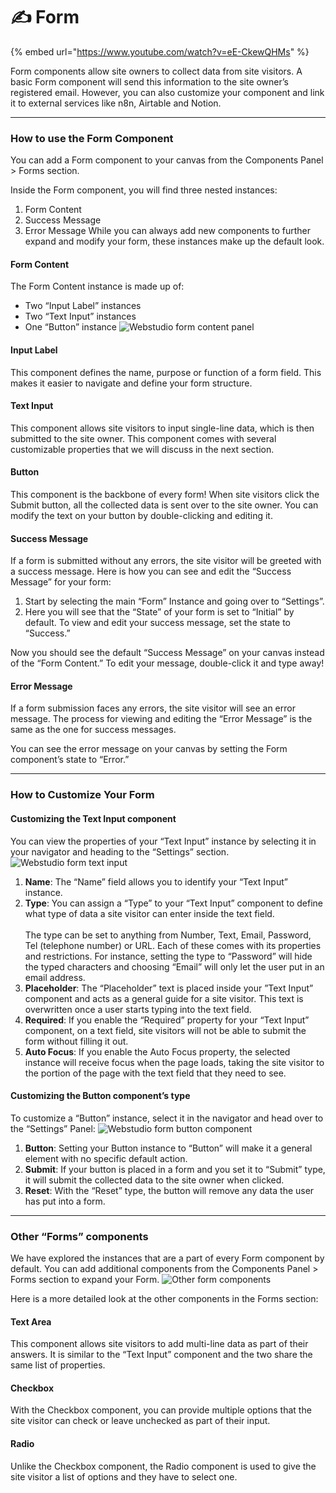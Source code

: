 # ✍ Form

{% embed url="https://www.youtube.com/watch?v=eE-CkewQHMs" %}

Form components allow site owners to collect data from site visitors. A basic Form component will send this information to the site owner’s registered email. However, you can also customize your component and link it to external services like n8n, Airtable and Notion.

***

### How to use the Form Component

You can add a Form component to your canvas from the Components Panel > Forms section.

Inside the Form component, you will find three nested instances:
1. Form Content
2. Success Message
3. Error Message
While you can always add new components to further expand and modify your form, these instances make up the default look.

#### Form Content

The Form Content instance is made up of:
- Two “Input Label” instances
- Two “Text Input” instances
- One “Button” instance
![Webstudio form content panel](../../.gitbook/assets/university/Form_component_1.avif)


#### Input Label

This component defines the name, purpose or function of a form field. This makes it easier to navigate and define your form structure.

#### Text Input

This component allows site visitors to input single-line data, which is then submitted to the site owner. This component comes with several customizable properties that we will discuss in the next section.

#### Button

This component is the backbone of every form! When site visitors click the Submit button, all the collected data is sent over to the site owner. You can modify the text on your button by double-clicking and editing it.

#### Success Message

If a form is submitted without any errors, the site visitor will be greeted with a success message. Here is how you can see and edit the “Success Message” for your form:

1. Start by selecting the main “Form” Instance and going over to “Settings”.
2. Here you will see that the “State” of your form is set to “Initial” by default. To view and edit your success message, set the state to “Success.”

Now you should see the default “Success Message” on your canvas instead of the “Form Content.” To edit your message, double-click it and type away!

#### Error Message

If a form submission faces any errors, the site visitor will see an error message. The process for viewing and editing the “Error Message” is the same as the one for success messages.

You can see the error message on your canvas by setting the Form component’s state to “Error.”

***

### How to Customize Your Form

#### Customizing the Text Input component

You can view the properties of your “Text Input” instance by selecting it in your navigator and heading to the “Settings” section.
![Webstudio form text input](../../.gitbook/assets/university/Form_component_2.avif)

1. **Name**: The “Name” field allows you to identify your “Text Input” instance.
2. **Type**: You can assign a “Type” to your “Text Input” component to define what type of data a site visitor can enter inside the text field.\
   \
   The type can be set to anything from Number, Text, Email, Password, Tel (telephone number) or URL. Each of these comes with its properties and restrictions. For instance, setting the type to “Password” will hide the typed characters and choosing “Email” will only let the user put in an email address.
3. **Placeholder**: The “Placeholder” text is placed inside your ”Text Input” component and acts as a general guide for a site visitor. This text is overwritten once a user starts typing into the text field.
4. **Required**: If you enable the “Required” property for your “Text Input” component, on a text field, site visitors will not be able to submit the form without filling it out.
5. **Auto Focus**: If you enable the Auto Focus property, the selected instance will receive focus when the page loads, taking the site visitor to the portion of the page with the text field that they need to see.

#### Customizing the Button component’s type

To customize a “Button” instance, select it in the navigator and head over to the “Settings” Panel:
![Webstudio form button component](../../.gitbook/assets/university/Form_component_3.avif)

1. **Button**: Setting your Button instance to “Button” will make it a general element with no specific default action.
2. **Submit**: If your button is placed in a form and you set it to “Submit” type, it will submit the collected data to the site owner when clicked.
3. **Reset**: With the “Reset” type, the button will remove any data the user has put into a form.

***

### Other “Forms” components

We have explored the instances that are a part of every Form component by default. You can add additional components from the Components Panel > Forms section to expand your Form.
![Other form components](../../.gitbook/assets/university/Form_component_4.avif)

Here is a more detailed look at the other components in the Forms section:

#### Text Area

This component allows site visitors to add multi-line data as part of their answers. It is similar to the “Text Input” component and the two share the same list of properties.

#### Checkbox

With the Checkbox component, you can provide multiple options that the site visitor can check or leave unchecked as part of their input.

#### Radio

Unlike the Checkbox component, the Radio component is used to give the site visitor a list of options and they have to select one.
